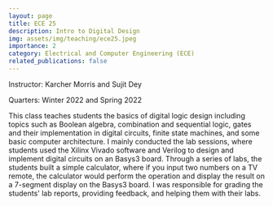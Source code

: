 ```yaml
---
layout: page
title: ECE 25
description: Intro to Digital Design
img: assets/img/teaching/ece25.jpeg
importance: 2
category: Electrical and Computer Engineering (ECE)
related_publications: false
---
```


Instructor: Karcher Morris and Sujit Dey

Quarters: Winter 2022 and Spring 2022

This class teaches students the basics of digital logic design including topics such as Boolean algebra, combination and sequential logic, gates and their implementation in digital circuits, finite state machines, and some basic computer architecture. I mainly conducted the lab sessions, where students used the Xilinx Vivado software and Verilog to design and implement digital circuits on an Basys3 board. Through a series of labs, the students built a simple calculator, where if you input two numbers on a TV remote, the calculator would perform the operation and display the result on a 7-segment display on the Basys3 board. I was responsible for grading the students' lab reports, providing feedback, and helping them with their labs.
